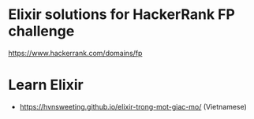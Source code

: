 # Elixir solutions for HackerRank FP challenge

https://www.hackerrank.com/domains/fp

# Learn Elixir

- https://hvnsweeting.github.io/elixir-trong-mot-giac-mo/ (Vietnamese)
